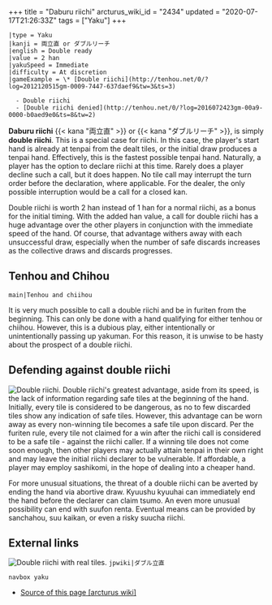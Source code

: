 +++
title = "Daburu riichi"
arcturus_wiki_id = "2434"
updated = "2020-07-17T21:26:33Z"
tags = ["Yaku"]
+++

```yaku
|type = Yaku
|kanji = 両立直 or ダブルリーチ
|english = Double ready
|value = 2 han
|yakuSpeed = Immediate
|difficulty = At discretion
|gameExample = \* [Double riichi](http://tenhou.net/0/?log=2012120515gm-0009-7447-637daef9&tw=3&ts=3)

  - Double riichi
  - [Double riichi denied](http://tenhou.net/0/?log=2016072423gm-00a9-0000-b0aed9e0&ts=8&tw=2)

```

**Daburu riichi** {{< kana "両立直" >}} or {{< kana "ダブルリーチ" >}}, is simply **double riichi**.
This is a special case for riichi. In this case, the player's start hand is already at tenpai from
the dealt tiles, or the initial draw produces a tenpai hand. Effectively, this is the fastest
possible tenpai hand. Naturally, a player has the option to declare riichi at this time. Rarely does
a player decline such a call, but it does happen. No tile call may interrupt the turn order before
the declaration, where applicable. For the dealer, the only possible interruption would be a call
for a closed kan.

Double riichi is worth 2 han instead of 1 han for a normal riichi, as a bonus for the initial
timing. With the added han value, a call for double riichi has a huge advantage over the other
players in conjunction with the immediate speed of the hand. Of course, that advantage withers away
with each unsuccessful draw, especially when the number of safe discards increases as the collective
draws and discards progresses.

## Tenhou and Chihou

`main|Tenhou and chiihou`

It is very much possible to call a double riichi and be in furiten from the beginning. This can only
be done with a hand qualifying for either tenhou or chiihou. However, this is a dubious play, either
intentionally or unintentionally passing up yakuman. For this reason, it is unwise to be hasty about
the prospect of a double riichi.

## Defending against double riichi

![Double riichi.](Double_riichi_denied.png "Double riichi stopped by kyuushu kyuuhai.") Double
riichi's greatest advantage, aside from its speed, is the lack of information regarding safe tiles
at the beginning of the hand. Initially, every tile is considered to be dangerous, as no to few
discarded tiles show any indication of safe tiles. However, this advantage can be worn away as every
non-winning tile becomes a safe tile upon discard. Per the furiten rule, every tile not claimed for
a win after the riichi call is considered to be a safe tile - against the riichi caller. If a
winning tile does not come soon enough, then other players may actually attain tenpai in their own
right and may leave the initial riichi declarer to be vulnerable. If affordable, a player may employ
sashikomi, in the hope of dealing into a cheaper hand.

For more unusual situations, the threat of a double riichi can be averted by ending the hand via
abortive draw. Kyuushu kyuuhai can immediately end the hand before the declarer can claim tsumo. An
even more unusual possibility can end with suufon renta. Eventual means can be provided by
sanchahou, suu kaikan, or even a risky suucha riichi.

## External links

![Double riichi with real tiles.](Double_riichi_real.jpg "Double riichi with real tiles.")
`jpwiki|ダブル立直`

`navbox yaku`

- [Source of this page [arcturus wiki]](http://arcturus.su/wiki/Daburu_riichi)
